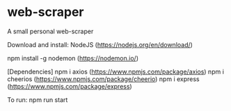 # web-scraper
A small personal web-scraper

Download and install:
NodeJS        (https://nodejs.org/en/download/)

npm install -g nodemon    (https://nodemon.io/)

[Dependencies]
npm i axios       (https://www.npmjs.com/package/axios)
npm i cheerios    (https://www.npmjs.com/package/cheerio)
npm i express     (https://www.npmjs.com/package/express)

To run:
npm run start
